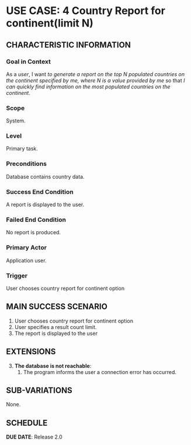 # USE CASE: 4 Country Report for continent(limit N)

## CHARACTERISTIC INFORMATION

### Goal in Context

As a *user*, I want *to generate a report on the top N populated countries on the continent specified by me, where N is a value provided by me* so that *I can quickly find information on the most populated countries on the continent.*

### Scope

System.

### Level

Primary task.

### Preconditions

Database contains country data.

### Success End Condition

A report is displayed to the user.

### Failed End Condition

No report is produced.

### Primary Actor

Application user.

### Trigger

User chooses country report for continent option

## MAIN SUCCESS SCENARIO

1. User chooses country report for continent option
2. User specifies a result count limit.
3. The report is displayed to the user

## EXTENSIONS

3. **The database is not reachable**:
    1. The program informs the user a connection error has occurred.

## SUB-VARIATIONS

None.

## SCHEDULE

**DUE DATE**: Release 2.0